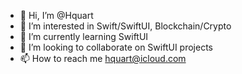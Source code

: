 - 👋 Hi, I’m @Hquart
- 👀 I’m interested in Swift/SwiftUI, Blockchain/Crypto
- 🌱 I’m currently learning SwiftUI
- 💞️ I’m looking to collaborate on SwiftUI projects
- 📫 How to reach me hquart@icloud.com

<!---
Hquart/Hquart is a ✨ special ✨ repository because its `README.md` (this file) appears on your GitHub profile.
You can click the Preview link to take a look at your changes.
--->

